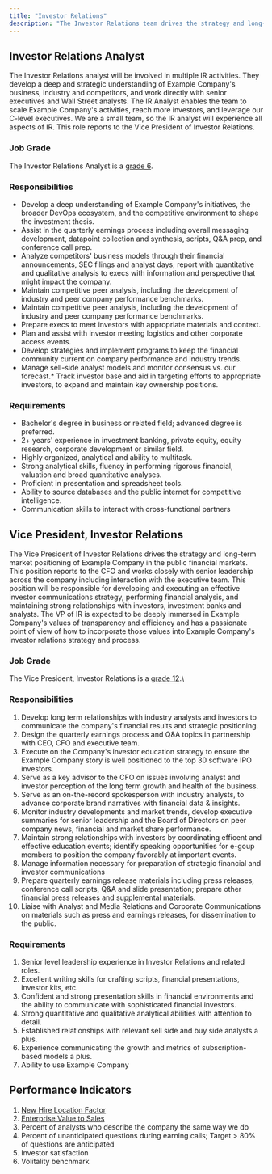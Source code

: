 ```yaml
---
title: "Investor Relations"
description: "The Investor Relations team drives the strategy and long-term market positioning of Example Company in the public financial markets."
---
```


## Investor Relations Analyst

The Investor Relations analyst will be involved in multiple IR activities. They develop a deep and strategic understanding of Example Company's business, industry and competitors, and work directly with senior executives and Wall Street analysts. The IR Analyst enables the team to scale Example Company's activities, reach more investors, and leverage our C-level executives. We are a small team, so the IR analyst will experience all aspects of IR.  This role reports to the Vice President of Investor Relations.

### Job Grade

The Investor Relations Analyst is a [grade 6](/handbook/total-rewards/compensation/compensation-calculator/#example_company-job-grades).

### Responsibilities

- Develop a deep understanding of Example Company's initiatives, the broader DevOps ecosystem, and the competitive environment to shape the investment thesis.
- Assist in the quarterly earnings process including overall messaging development, datapoint collection and synthesis, scripts, Q&A prep, and conference call prep.
- Analyze competitors' business models through their financial announcements, SEC filings and analyst days; report with quantitative and qualitative analysis to execs with information and perspective that might impact the company.
- Maintain competitive peer analysis, including the development of industry and peer company performance benchmarks.
- Maintain competitive peer analysis, including the development of industry and peer company performance benchmarks.
- Prepare execs to meet investors with appropriate materials and context.
- Plan and assist with investor meeting logistics and other corporate access events.
- Develop strategies and implement programs to keep the financial community current on company performance and industry trends.
- Manage sell-side analyst models and monitor consensus vs. our forecast.* Track investor base and aid in targeting efforts to appropriate investors, to expand and maintain key ownership positions.

### Requirements

- Bachelor's degree in business or related field; advanced degree is preferred.
- 2+ years' experience in investment banking, private equity, equity research, corporate development or similar field.
- Highly organized, analytical and ability to multitask.
- Strong analytical skills, fluency in performing rigorous financial, valuation and broad quantitative analyses.
- Proficient in presentation and spreadsheet tools.
- Ability to source databases and the public internet for competitive intelligence.
- Communication skills to interact with cross-functional partners

## Vice President, Investor Relations

The Vice President of Investor Relations drives the strategy and long-term market positioning of Example Company in the public financial markets. This position reports to the CFO and works closely with senior leadership across the company including interaction with the executive team. This position will be responsible for developing and executing an effective investor communications strategy, performing financial analysis, and maintaining strong relationships with investors, investment banks and analysts. The VP of IR is expected to be deeply immersed in Example Company's values of transparency and efficiency and has a passionate point of view of how to incorporate those values into Example Company's investor relations strategy and process.

### Job Grade

The Vice President, Investor Relations is a [grade 12](/handbook/total-rewards/compensation/compensation-calculator/#example_company-job-grades).\

### Responsibilities

1. Develop long term relationships with industry analysts and investors to communicate the company's financial results and strategic positioning.
1. Design the quarterly earnings process and Q&A topics in partnership with CEO, CFO and executive team.
1. Execute on the Company's investor education strategy to ensure the Example Company story is well positioned to the top 30 software IPO investors.
1. Serve as a key advisor to the CFO on issues involving analyst and investor perception of the long term growth and health of the business.
1. Serve as an on-the-record spokesperson with industry analysts, to advance corporate brand narratives with financial data & insights.
1. Monitor industry developments and market trends, develop executive summaries for senior leadership and the Board of Directors on peer company news, financial and market share performance.
1. Maintain strong relationships with investors by coordinating efficent and effective education events; identify speaking opportunities for e-goup members to position the company favorably at important events.
1. Manage information necessary for preparation of strategic financial and investor communications
1. Prepare quarterly earnings release materials including press releases, conference call scripts, Q&A and slide presentation; prepare other financial press releases and supplemental materials.
1. Liaise with Analyst and Media Relations and Corporate Communications on materials such as press and earnings releases, for dissemination to the public.

### Requirements

1. Senior level leadership experience in Investor Relations and related roles.
1. Excellent writing skills for crafting scripts, financial presentations, investor kits, etc.
1. Confident and strong presentation skills in financial environments and the ability to communicate with sophisticated financial investors.
1. Strong quantitative and qualitative analytical abilities with attention to detail.
1. Established relationships with relevant sell side and buy side analysts a plus.
1. Experience communicating the growth and metrics of subscription-based models a plus.
1. Ability to use Example Company

## Performance Indicators

1. [New Hire Location Factor](/#new-hire-location-factor)
1. [Enterprise Value to Sales](/handbook/finance/investor-relations/#enterprise-value-to-sales)
1. Percent of analysts who describe the company the same way we do
1. Percent of unanticipated questions during earning calls; Target > 80% of questions are anticipated
1. Investor satisfaction
1. Volitality benchmark
